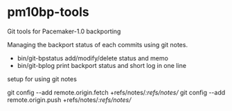 pm10bp-tools
============

Git tools for Pacemaker-1.0 backporting

Managing the backport status of each commits using git notes.

* bin/git-bpstatus
  add/modify/delete status and memo
* bin/git-bplog
  print backport status and short log in one line

setup for using git notes

git config --add remote.origin.fetch +refs/notes/*:refs/notes/*
git config --add remote.origin.push +refs/notes/*:refs/notes/*
